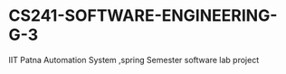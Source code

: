 # CS241-SOFTWARE-ENGINEERING-G-3
IIT Patna Automation System ,spring Semester software lab project 
